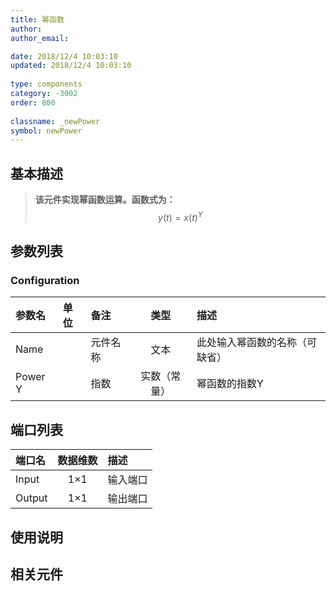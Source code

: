 ```yaml
---
title: 幂函数
author: 
author_email:

date: 2018/12/4 10:03:10
updated: 2018/12/4 10:03:10
 
type: components
category: -3002
order: 800
 
classname: _newPower
symbol: newPower
---
```

## 基本描述


> **该元件实现幂函数运算。函数式为：**
> $$y(t) = x{(t)^Y}$$

## 参数列表
### Configuration
| 参数名 | 单位 | 备注 | 类型 | 描述 |
| :--- | :--- | :--- | :--: | :--- |
| Name |  | 元件名称 | 文本 | 此处输入幂函数的名称（可缺省） |
| Power Y |  | 指数 | 实数（常量） | 幂函数的指数Y |


## 端口列表

| 端口名 | 数据维数 | 描述 |
| :--- | :--:  | :--- |
| Input | 1×1 |输入端口 |
| Output | 1×1 |输出端口 |

## 使用说明



## 相关元件


